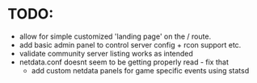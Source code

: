 # TODO:
- allow for simple customized 'landing page' on the / route.
- add basic admin panel to control server config + rcon support etc. 
- validate community server listing works as intended
- netdata.conf doesnt seem to be getting properly read - fix that
  - add custom netdata panels for game specific events using statsd
